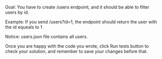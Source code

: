 Goal: You have to create /users endpoint, 
and it should be able to filter users by id.

Example: If you send /users?id=1,
the endpoint should return the user with the id equeals to 1

Notice: users.json file contains all users.

Once you are happy with the code you wrote, 
click Run tests button to check your solution, 
and remember to save your changes before that.